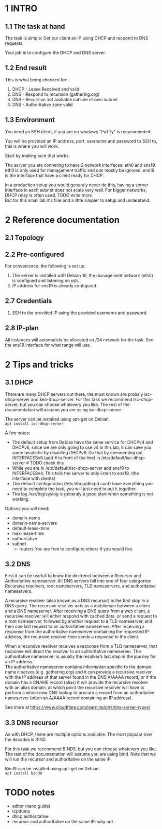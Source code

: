 # 1 INTRO
## 1.1 The task at hand
The task is simple: Get our client an IP using DHCP and respond to DNS requests.

Your job is to configure the DHCP and DNS server.

## 1.2 End result
This is what being checked for:
1.  DHCP - Lease Received and valid
2.  DNS - Respond to recursion (gathering.org)
3.  DNS - Recursion not avaliable outside of own subnet.
4.  DNS - Authoritative zone valid

## 1.3 Environment
You need an SSH client, if you are on windows "PuTTy" is recommended.

You will be provided an IP address, port, username and password to SSH to, this is where you will work.

Start by making sure that works.

The server you are conneting to have 2 network interfaces: eth0 and ens19. eth0 is only used for management traffic and can mostly be ignored. ens19 is the interface that have a client ready for DHCP.

In a production setup you would generaly never do this, having a server interface in each subnet does not scale very well. For bigger networks, DHCP relay is often used. TODO write more  
But for this small lab it's fine and a little simpler to setup and understand.

# 2 Reference documentation
## 2.1 Topology

## 2.2 Pre-configured
For convenience, the following is set up:
1. The server is installed with Debian 10, the management network (eth0) is configued and listening on ssh.
2. IP address for ens19 is already configured.

## 2.7 Credentials
1. SSH to the provided IP using the provided username and password.

## 2.8 IP-plan
All instances will automaticly be allocated an /24 network for the task. See the ens19 interface for what range will use.

# 2 Tips and tricks
## 3.1 DHCP
There are many DHCP servers out there, the most known are probaly isc-dhcp-server and kea-dhcp-server. For this task we recommend isc-dhcp-server, but you can choose whatevery you like. The rest of the documentation will assume you are using isc-dhcp-server

The server can be installed using apt-get on Debian.  
`apt install isc-dhcp-server`

A few notes:
- The default setup from Debian have the same service for DHCPv4 and DHCPv6, since we are only going to use v4 in this lab, it can save you some headiche by disabling DHCPv6. Do that by commenting out INTERFACESv6 (add # to front of the line) in /etc/default/isc-dhcp-server # TODO check this
- While you are in /etc/default/isc-dhcp-server add ens19 to INTERFACESv4. This tells the server to only listen to ens19. (the interface with clients)
- The default configuration (/etc/dhcp/dhcpd.conf) have everything you need to complete the task, you will just need to put it together.
- The log /var/log/syslog is generaly a good start when something is not working.

Options you will need:
- domain-name
- domain-name-servers
- default-lease-time
- max-lease-time
- authoritative
- subnet
  - routers
You are free to configure others if you would like.

## 3.2 DNS
First it can be usefull to know the dirrfrenct between a Recursor and Authoritative nameserver. All DNS servers fall into one of four categories: Recursive resolvers, root nameservers, TLD nameservers, and authoritative nameservers.

A recursive resolver (also known as a DNS recursor) is the first stop in a DNS query. The recursive resolver acts as a middleman between a client and a DNS nameserver. After receiving a DNS query from a web client, a recursive resolver will either respond with cached data, or send a request to a root nameserver, followed by another request to a TLD nameserver, and then one last request to an authoritative nameserver. After receiving a response from the authoritative nameserver containing the requested IP address, the recursive resolver then sends a response to the client.


When a recursive resolver receives a response from a TLD nameserver, that response will direct the resolver to an authoritative nameserver. The authoritative nameserver is usually the resolver’s last step in the journey for an IP address.  
The authoritative nameserver contains information specific to the domain name it serves (e.g. gathering.org) and it can provide a recursive resolver with the IP address of that server found in the DNS A/AAAA record, or if the domain has a CNAME record (alias) it will provide the recursive resolver with an alias domain, at which point the recursive resolver will have to perform a whole new DNS lookup to procure a record from an authoritative nameserver (often an A/AAAA record containing an IP address).

See more at https://www.cloudflare.com/learning/dns/dns-server-types/

## 3.3 DNS recursor
As with DHCP, there are multiple options avaliable. The most popular over the decades is BIND.

For this task we recommend BIND9, but you can choose whatevery you like. The rest of the documentation will assume you are using bind. Note that we will run the recursor and authoritative on the same IP.

Bind9 can be installed using apt-get on Debian.  
`apt install bind9`

# TODO notes
- editor (nano guide)
- tcpdump
- dhcp authoritative
- recursor and authoritative on the same IP: why not.

